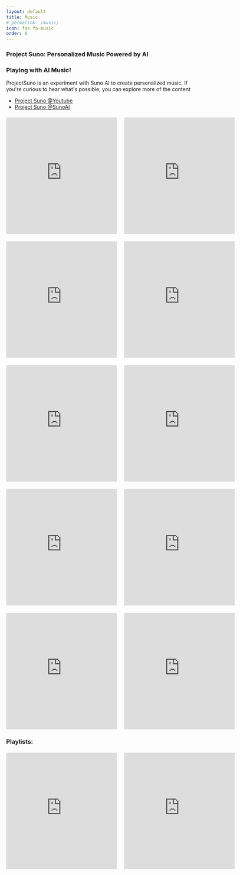 ```yaml
---
layout: default
title: Music
# permalink: /music/
icon: fas fa-music  
order: 6
---
```


<h3>Project Suno: Personalized Music Powered by AI</h3>

<h3>Playing with AI Music!</h3>

ProjectSuno is an experiment with Suno AI to create personalized music. If you're curious to hear what's possible, you can explore more of the content

- [Project Suno @Youtube](https://youtube.com/@projectsuno?si=RP_J0neW-kF5owKT) 
- [Project Suno @SunoAI](https://suno.com/@projectsuno)
  

<!-- <iframe width="560" height="315" src="https://www.youtube.com/embed/Xz4Fc8gutfE" title="Dil Ka Safar !!!!!! #suno #sunomusic" frameborder="0" allow="accelerometer; autoplay; clipboard-write; encrypted-media; gyroscope; picture-in-picture; web-share" referrerpolicy="strict-origin-when-cross-origin" allowfullscreen></iframe>

<iframe width="560" height="315" src="https://www.youtube.com/embed/Ad-tGomu2Fk" title="Suniyo Suno Suno !!!" frameborder="0" allow="accelerometer; autoplay; clipboard-write; encrypted-media; gyroscope; picture-in-picture; web-share" referrerpolicy="strict-origin-when-cross-origin" allowfullscreen></iframe>


<iframe  width="560" height="315" src="https://www.youtube.com/embed/Eqg79-FF934" title="Sapno Ke Nagiri !!! #suno #sunomusic #melodic #acoustic #lullaby" frameborder="0" allow="accelerometer; autoplay; clipboard-write; encrypted-media; gyroscope; picture-in-picture; web-share" referrerpolicy="strict-origin-when-cross-origin" allowfullscreen></iframe>


<iframe  width="560" height="315" src="https://www.youtube.com/embed/EeAhwlRuLik" title="No Hero Not Zero !!!!!!! #suno #sunomusic" frameborder="0" allow="accelerometer; autoplay; clipboard-write; encrypted-media; gyroscope; picture-in-picture; web-share" referrerpolicy="strict-origin-when-cross-origin" allowfullscreen></iframe> -->

<div style="display: flex; flex-direction: row; gap: 20px; margin-top: 20px;">
  <iframe width="560" height="315"  src="https://www.youtube.com/embed/gZcUTUvRGPg" title="One Song Can Change Ur Life !!!!! #suno #sunomusic" frameborder="0" allow="accelerometer; autoplay; clipboard-write; encrypted-media; gyroscope; picture-in-picture; web-share" referrerpolicy="strict-origin-when-cross-origin" allowfullscreen></iframe>

  <iframe width="560" height="315"  src="https://www.youtube.com/embed/TfnDrnATeqw" title="Tum Aur Hum !!! #suno #sunomusic" frameborder="0" allow="accelerometer; autoplay; clipboard-write; encrypted-media; gyroscope; picture-in-picture; web-share" referrerpolicy="strict-origin-when-cross-origin" allowfullscreen></iframe>
</div>

<div style="display: flex; flex-direction: row; gap: 20px; margin-top: 20px;">
 <iframe width="560" height="315"  src="https://www.youtube.com/embed/gZ_8escWz2Y" title="Hey Suno Drink Water !!!! #suno #sunomusic" frameborder="0" allow="accelerometer; autoplay; clipboard-write; encrypted-media; gyroscope; picture-in-picture; web-share" referrerpolicy="strict-origin-when-cross-origin" allowfullscreen></iframe>

  <iframe width="560" height="315" src="https://www.youtube.com/embed/tv-AjBX3NxA" title="Postgres Power !!! #suno #sunomusic  #postgres #pgml" frameborder="0" allow="accelerometer; autoplay; clipboard-write; encrypted-media; gyroscope; picture-in-picture; web-share" referrerpolicy="strict-origin-when-cross-origin" allowfullscreen></iframe>
</div>

<div style="display: flex; flex-direction: row; gap: 20px; margin-top: 20px;">
  <iframe width="560" height="315" src="https://www.youtube.com/embed/Xz4Fc8gutfE" title="Dil Ka Safar !!!!!! #suno #sunomusic" frameborder="0" allow="accelerometer; autoplay; clipboard-write; encrypted-media; gyroscope; picture-in-picture; web-share" referrerpolicy="strict-origin-when-cross-origin" allowfullscreen></iframe>

  <iframe width="560" height="315" src="https://www.youtube.com/embed/Ad-tGomu2Fk" title="Suniyo Suno Suno !!!" frameborder="0" allow="accelerometer; autoplay; clipboard-write; encrypted-media; gyroscope; picture-in-picture; web-share" referrerpolicy="strict-origin-when-cross-origin" allowfullscreen></iframe>
</div>

<div style="display: flex; flex-direction: row; gap: 20px; margin-top: 20px;">
  <iframe  width="560" height="315" src="https://www.youtube.com/embed/Eqg79-FF934" title="Sapno Ke Nagiri !!! #suno #sunomusic #melodic #acoustic #lullaby" frameborder="0" allow="accelerometer; autoplay; clipboard-write; encrypted-media; gyroscope; picture-in-picture; web-share" referrerpolicy="strict-origin-when-cross-origin" allowfullscreen></iframe>

  <iframe width="560" height="315" src="https://www.youtube.com/embed/EeAhwlRuLik" title="No Hero Not Zero !!!!!!! #suno #sunomusic" frameborder="0" allow="accelerometer; autoplay; clipboard-write; encrypted-media; gyroscope; picture-in-picture; web-share" referrerpolicy="strict-origin-when-cross-origin" allowfullscreen></iframe>
</div>

<div style="display: flex; flex-direction: row; gap: 20px; margin-top: 20px;">
  <iframe width="560" height="315" src="https://www.youtube.com/embed/kyx1TWegQQE" title="Pyaar Dard Ya Dua !!! #suno #sunomusic" frameborder="0" allow="accelerometer; autoplay; clipboard-write; encrypted-media; gyroscope; picture-in-picture; web-share" referrerpolicy="strict-origin-when-cross-origin" allowfullscreen></iframe>

 <iframe width="560" height="315" src="https://www.youtube.com/embed/zsTfi5jeLEE" title="Kya Banau Aaj !!!! #suno #sunomusic" frameborder="0" allow="accelerometer; autoplay; clipboard-write; encrypted-media; gyroscope; picture-in-picture; web-share" referrerpolicy="strict-origin-when-cross-origin" allowfullscreen></iframe>
</div>

### Playlists:

<div style="display: flex; flex-direction: row; gap: 20px; margin-top: 20px;">
  <iframe width="560" height="315" src="https://www.youtube.com/embed/bOc5Lx3hRC8?list=PL1P91v5-Poiu6yhoVVPhUvePCNtdau-TH" title="Shot Pe Shot !!! #suno #sunomusic" frameborder="0" allow="accelerometer; autoplay; clipboard-write; encrypted-media; gyroscope; picture-in-picture; web-share" referrerpolicy="strict-origin-when-cross-origin" allowfullscreen></iframe>

  <iframe width="560" height="315" src="https://www.youtube.com/embed/scv69JbtgKY?list=PL1P91v5-Poiut92RuIalzKNNmeqHGlEw0" title="Scroll and swipe !!! #suno #sunomusic" frameborder="0" allow="accelerometer; autoplay; clipboard-write; encrypted-media; gyroscope; picture-in-picture; web-share" referrerpolicy="strict-origin-when-cross-origin" allowfullscreen></iframe>

</div>


<script data-goatcounter="https://arulwebsite.goatcounter.com/count"
        async src="//gc.zgo.at/count.js"></script>


<script>
    // Append to the <body>; can use a CSS selector to append somewhere else.
    window.goatcounter.visit_count({append: 'body'})
</script>







